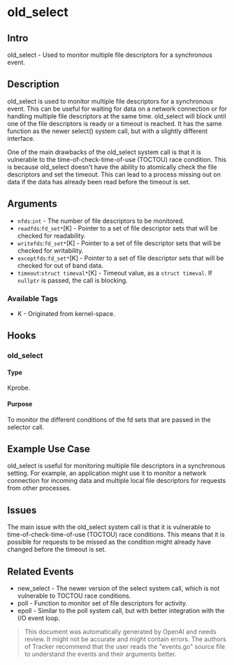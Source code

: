 
# old_select

## Intro
old_select - Used to monitor multiple file descriptors for a synchronous event.

## Description
old_select is used to monitor multiple file descriptors for a synchronous event. This can be useful for waiting for data on a network connection or for handling multiple file descriptors at the same time. old_select will block until one of the file descriptors is ready or a timeout is reached. It has the same function as the newer select() system call, but with a slightly different interface.

One of the main drawbacks of the old_select system call is that it is vulnerable to the time-of-check-time-of-use (TOCTOU) race condition. This is because old_select doesn't have the ability to atomically check the file descriptors and set the timeout. This can lead to a process missing out on data if the data has already been read before the timeout is set.

## Arguments
* `nfds`:`int` - The number of file descriptors to be monitored.
* `readfds`:`fd_set*`[K] - Pointer to a set of file descriptor sets that will be checked for readability.
* `writefds`:`fd_set*`[K] - Pointer to a set of file descriptor sets that will be checked for writability.
* `exceptfds`:`fd_set*`[K] - Pointer to a set of file descriptor sets that will be checked for out of band data.
* `timeout`:`struct timeval*`[K] - Timeout value, as a `struct timeval`. If `nullptr` is passed, the call is blocking.

### Available Tags
* K - Originated from kernel-space.

## Hooks
### old_select
#### Type
Kprobe.
#### Purpose
To monitor the different conditions of the fd sets that are passed in the selector call.

## Example Use Case
old_select is useful for monitoring multiple file descriptors in a synchronous setting. For example, an application might use it to monitor a network connection for incoming data and multiple local file descriptors for requests from other processes.

## Issues
The main issue with the old_select system call is that it is vulnerable to time-of-check-time-of-use (TOCTOU) race conditions. This means that it is possible for requests to be missed as the condition might already have changed before the timeout is set.

## Related Events
* new_select - The newer version of the select system call, which is not vulnerable to TOCTOU race conditions. 
* poll - Function to monitor set of file descriptors for activity. 
* epoll - Similar to the poll system call, but with better integration with the I/O event loop.

> This document was automatically generated by OpenAI and needs review. It might
> not be accurate and might contain errors. The authors of Tracker recommend that
> the user reads the "events.go" source file to understand the events and their
> arguments better.
